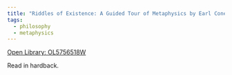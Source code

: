 ```yaml
---
title: "Riddles of Existence: A Guided Tour of Metaphysics by Earl Conee and Theodore Sider"
tags:
  - philosophy
  - metaphysics
---
```

[Open Library: OL5756518W](https://openlibrary.org/works/OL5756518W/Riddles_of_existence)

Read in hardback.